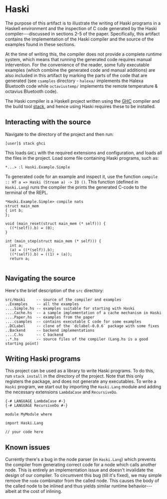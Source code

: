 # Haski

The purpose of this artifact is to illustrate the writing of Haski programs in a Haskell environment and the inspection of C code generated by the Haski compiler---discussed in sections 2-5 of the paper. Specifically, this artifact contains the implementation of the Haski compiler and the source of the examples found in these sections. 

At the time of writing this, the compiler does not provide a complete runtime system, which means that running the generated code requires manual intervention. For the convenience of the reader, some fully executable examples (which combine the generated code and manual additions) are also included in this artifact by marking the parts of the code that are generated (see `csamples` directory - `halexa/` implements the Halexa Bluetooth code while `octaviustemp/` implements the remote temperature & octavius Bluetooth code).

The Haski compiler is a Haskell project written using the [GHC](https://www.haskell.org/platform/) compiler and the build tool [stack](https://docs.haskellstack.org/en/stable/README/), and hence using Haski requires these to be installed.


## Interacting with the source

Navigate to the directory of the project and then run:

```
[user]$ stack ghci
```
This loads `GHCi` with the required extensions and configuration, and loads all the files in the project.
Load some file containing Haski programs, such as:
```
*...> :l Haski.Example.Simple
```
To generated code for an example and inspect it, use the function `compile :: HT a => Haski (Stream a) -> IO ()`.
This function (defined in `Haski.Lang`) runs the compiler the prints the generated C-code to the terminal of the REPL.

```
*Haski.Example.Simple> compile nats
struct main_mem
{ int b;
};

void (main_reset(struct main_mem (* self))) {
  ((*(self)).b) = (0);
}

int (main_step(struct main_mem (* self))) {
  int a;
  (a) = ((*(self)).b);
  ((*(self)).b) = ((1) + (a));
  return a;
  
  ```

## Navigating the source

Here's the brief description of the `src` directory:

```
src/Haski     -- source of the compiler and examples
..Examples    -- all the examples
....Simple.hs -- examples suitable for starting with Haski
....Cache.hs  -- a sample implementation of a cache mechanism in Haski
....Paper.hs  -- examples from the paper
....csamples  -- contains executable C code for some examples
..DCLabel     -- clone of the `dclabel-0.0.6` package with some fixes
..Backend     -- backend implementations
....C.hs      -- C backend
..*.hs        -- source files of the compiler (Lang.hs is a good starting point)
```


## Writing Haski programs

This project can be used as a library to write Haski programs. To do this, run `stack install`
in the directory of the project. Note that this only registers the package, and does not
generate any executables. To write a `Haski` program, we start out by importing the `Haski.Lang` module 
and adding the necessary extensions `LambdaCase` and `RecursiveDo`.

```
{-# LANGUAGE LambdaCase #-}
{-# LANGUAGE RecursiveDo #-}

module MyModule where

import Haski.Lang

// your code here

```
## Known issues

Currently there's a bug in the node parser (in `Haski.Lang`) which prevents the compiler from generating correct code for
a node which calls another node. This is entirely an implementation issue and doesn't invalidate the design of our compiler. 
To circumvent this bug (till it's fixed), we may simple remove the `node` combinator from the called node. This causes
the body of the called node to be inlined and thus yields similar runtime behavior---albeit at the cost of inlining.
